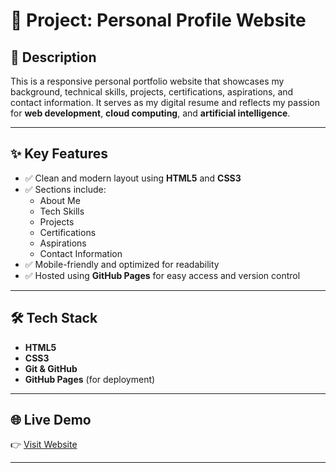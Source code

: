 # 💼 Project: Personal Profile Website

## 📄 Description
This is a responsive personal portfolio website that showcases my background, technical skills, projects, certifications, aspirations, and contact information. It serves as my digital resume and reflects my passion for **web development**, **cloud computing**, and **artificial intelligence**.

---

## ✨ Key Features

- ✅ Clean and modern layout using **HTML5** and **CSS3**
- ✅ Sections include:  
  - About Me  
  - Tech Skills  
  - Projects  
  - Certifications  
  - Aspirations  
  - Contact Information  
- ✅ Mobile-friendly and optimized for readability
- ✅ Hosted using **GitHub Pages** for easy access and version control

---

## 🛠️ Tech Stack

- **HTML5**
- **CSS3**
- **Git & GitHub**
- **GitHub Pages** (for deployment)

---

## 🌐 Live Demo

👉 [Visit Website](https://bharathtelugu.github.io/my_profile_project/)

---

